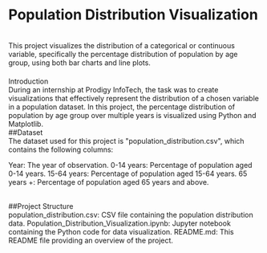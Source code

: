 # Population Distribution Visualization
<br>
This project visualizes the distribution of a categorical or continuous variable, specifically the percentage distribution of population by age group, using both bar charts and line plots.

<br>
<h4></h2>Introduction</h4>
<br>
During an internship at Prodigy InfoTech, the task was to create visualizations that effectively represent the distribution of a chosen variable in a population dataset. In this project, the percentage distribution of population by age group over multiple years is visualized using Python and Matplotlib.

<br>
##Dataset
<br>
The dataset used for this project is "population_distribution.csv", which contains the following columns:

Year: The year of observation.
0-14 years: Percentage of population aged 0-14 years.
15-64 years: Percentage of population aged 15-64 years.
65 years +: Percentage of population aged 65 years and above.

<br>
##Project Structure
<br>
population_distribution.csv: CSV file containing the population distribution data.
Population_Distribution_Visualization.ipynb: Jupyter notebook containing the Python code for data visualization.
README.md: This README file providing an overview of the project.

<br>


